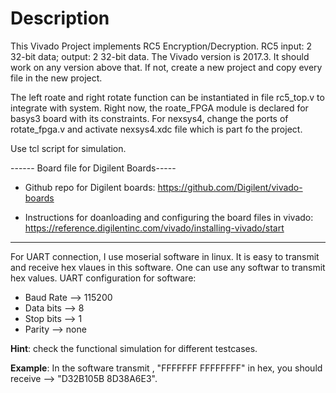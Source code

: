 # Description

This Vivado Project implements RC5 Encryption/Decryption. RC5 input: 2 32-bit data; output: 2 32-bit data. The Vivado version is 2017.3. It should work on any version above that. If not, create a new project and copy every file in the new project.

The left roate and right rotate function can be instantiated in file rc5_top.v to integrate with system.
Right now, the roate_FPGA module is declared for basys3 board with its constraints.
For nexsys4, change the ports of rotate_fpga.v and activate nexsys4.xdc file which is part fo the project.

Use tcl script for simulation.

------ Board file for Digilent Boards-----

* Github repo for Digilent boards: https://github.com/Digilent/vivado-boards

* Instructions for doanloading and configuring the board files in vivado: https://reference.digilentinc.com/vivado/installing-vivado/start

------------------------------------------

For UART connection, I use moserial software in linux. It is easy to transmit and receive hex vlaues in this software. One can use any softwar to transmit hex values.
UART configuration for software:
* Baud Rate --> 115200
* Data bits --> 8
* Stop bits --> 1
* Parity    --> none

**Hint**: check the functional simulation for different testcases.

**Example**: In the software transmit , "FFFFFFF FFFFFFFF" in hex, you should receive --> "D32B105B 8D38A6E3".
